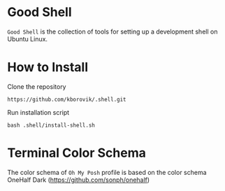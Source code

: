 # Good Shell

`Good Shell` is the collection of tools for setting up a development shell on Ubuntu Linux.

# How to Install

Clone the repository

```
https://github.com/kborovik/.shell.git
```

Run installation script

```
bash .shell/install-shell.sh
```

# Terminal Color Schema

The color schema of `Oh My Posh` profile is based on the color schema OneHalf Dark (https://github.com/sonph/onehalf)
